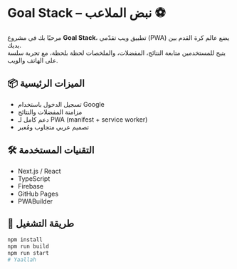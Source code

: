 # Goal Stack – نبض الملاعب ⚽️

مرحبًا بك في مشروع **Goal Stack**، تطبيق ويب تقدّمي (PWA) يضع عالم كرة القدم بين يديك.  
يتيح للمستخدمين متابعة النتائج، المفضلات، والملخصات لحظة بلحظة، مع تجربة سلسة على الهاتف والويب.

## 📦 الميزات الرئيسية
- تسجيل الدخول باستخدام Google
- مزامنة المفضلات والنتائج
- دعم كامل لـ PWA (manifest + service worker)
- تصميم عربي متجاوب ومُعبر

## 🛠️ التقنيات المستخدمة
- Next.js / React
- TypeScript
- Firebase
- GitHub Pages
- PWABuilder

## 🚀 طريقة التشغيل
```bash
npm install
npm run build
npm run start
# Yaallah
